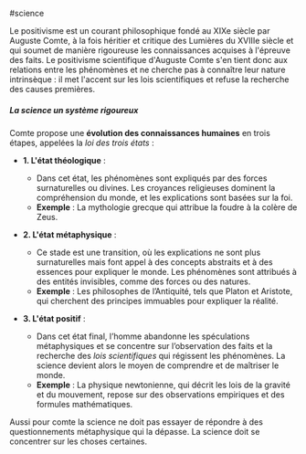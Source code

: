 #science

Le positivisme est un courant philosophique fondé au XIXe siècle par Auguste Comte, à la fois héritier et critique des Lumières du XVIIIe siècle et qui soumet de manière rigoureuse les connaissances acquises à l'épreuve des faits. 
Le positivisme scientifique d'Auguste Comte s'en tient donc aux relations entre les phénomènes et ne cherche pas à connaître leur nature intrinsèque : il met l'accent sur les lois scientifiques et refuse la recherche des causes premières. 

##### La science un système rigoureux

Comte propose une **évolution des connaissances humaines** en trois étapes, appelées la _loi des trois états_ :

- **1. L'état théologique** :
    
    - Dans cet état, les phénomènes sont expliqués par des forces surnaturelles ou divines. Les croyances religieuses dominent la compréhension du monde, et les explications sont basées sur la foi.
    - **Exemple** : La mythologie grecque qui attribue la foudre à la colère de Zeus.
- **2. L'état métaphysique** :
    
    - Ce stade est une transition, où les explications ne sont plus surnaturelles mais font appel à des concepts abstraits et à des essences pour expliquer le monde. Les phénomènes sont attribués à des entités invisibles, comme des forces ou des natures.
    - **Exemple** : Les philosophes de l’Antiquité, tels que Platon et Aristote, qui cherchent des principes immuables pour expliquer la réalité.
- **3. L'état positif** :
    
    - Dans cet état final, l’homme abandonne les spéculations métaphysiques et se concentre sur l’observation des faits et la recherche des _lois scientifiques_ qui régissent les phénomènes. La science devient alors le moyen de comprendre et de maîtriser le monde.
    - **Exemple** : La physique newtonienne, qui décrit les lois de la gravité et du mouvement, repose sur des observations empiriques et des formules mathématiques.

Aussi pour comte la science ne doit pas essayer de répondre à des questionnements métaphysique qui la dépasse. La science doit se concentrer sur les choses certaines. 